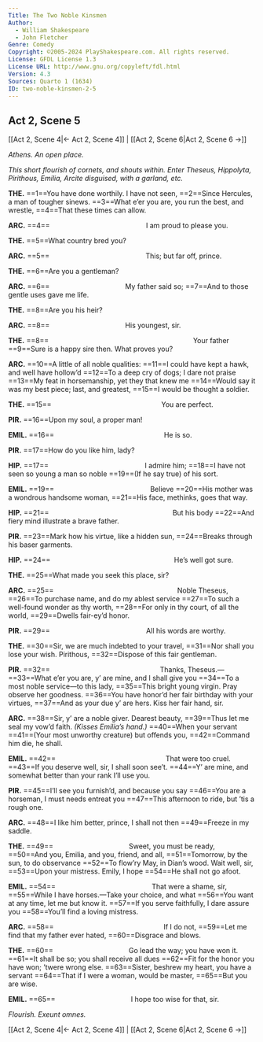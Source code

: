 ```yaml
---
Title: The Two Noble Kinsmen
Author: 
  - William Shakespeare
  - John Fletcher
Genre: Comedy
Copyright: ©2005-2024 PlayShakespeare.com. All rights reserved.
License: GFDL License 1.3
License URL: http://www.gnu.org/copyleft/fdl.html
Version: 4.3
Sources: Quarto 1 (1634)
ID: two-noble-kinsmen-2-5
---
```


## Act 2, Scene 5
[[Act 2, Scene 4|← Act 2, Scene 4]] | [[Act 2, Scene 6|Act 2, Scene 6 →]]

*Athens. An open place.*

*This short flourish of cornets, and shouts within. Enter Theseus, Hippolyta, Pirithous, Emilia, Arcite disguised, with a garland, etc.*

**THE.**
==1==You have done worthily. I have not seen,
==2==Since Hercules, a man of tougher sinews.
==3==What e’er you are, you run the best, and wrestle,
==4==That these times can allow.

**ARC.**
==4==              I am proud to please you.

**THE.**
==5==What country bred you?

**ARC.**
==5==              This; but far off, prince.

**THE.**
==6==Are you a gentleman?

**ARC.**
==6==           My father said so;
==7==And to those gentle uses gave me life.

**THE.**
==8==Are you his heir?

**ARC.**
==8==           His youngest, sir.

**THE.**
==8==                     Your father
==9==Sure is a happy sire then. What proves you?

**ARC.**
==10==A little of all noble qualities:
==11==I could have kept a hawk, and well have hollow’d
==12==To a deep cry of dogs; I dare not praise
==13==My feat in horsemanship, yet they that knew me
==14==Would say it was my best piece; last, and greatest,
==15==I would be thought a soldier.

**THE.**
==15==                You are perfect.

**PIR.**
==16==Upon my soul, a proper man!

**EMIL.**
==16==                He is so.

**PIR.**
==17==How do you like him, lady?

**HIP.**
==17==              I admire him;
==18==I have not seen so young a man so noble
==19==(If he say true) of his sort.

**EMIL.**
==19==              Believe
==20==His mother was a wondrous handsome woman,
==21==His face, methinks, goes that way.

**HIP.**
==21==                  But his body
==22==And fiery mind illustrate a brave father.

**PIR.**
==23==Mark how his virtue, like a hidden sun,
==24==Breaks through his baser garments.

**HIP.**
==24==                  He’s well got sure.

**THE.**
==25==What made you seek this place, sir?

**ARC.**
==25==                  Noble Theseus,
==26==To purchase name, and do my ablest service
==27==To such a well-found wonder as thy worth,
==28==For only in thy court, of all the world,
==29==Dwells fair-ey’d honor.

**PIR.**
==29==              All his words are worthy.

**THE.**
==30==Sir, we are much indebted to your travel,
==31==Nor shall you lose your wish. Pirithous,
==32==Dispose of this fair gentleman.

**PIR.**
==32==                Thanks, Theseus.⁠—
==33==What e’er you are, y’ are mine, and I shall give you
==34==To a most noble service—to this lady,
==35==This bright young virgin. Pray observe her goodness.
==36==You have honor’d her fair birthday with your virtues,
==37==And as your due y’ are hers. Kiss her fair hand, sir.

**ARC.**
==38==Sir, y’ are a noble giver. Dearest beauty,
==39==Thus let me seal my vow’d faith.
*(Kisses Emilia’s hand.)*
==40==When your servant
==41==(Your most unworthy creature) but offends you,
==42==Command him die, he shall.

**EMIL.**
==42==                That were too cruel.
==43==If you deserve well, sir, I shall soon see’t.
==44==Y’ are mine, and somewhat better than your rank I’ll use you.

**PIR.**
==45==I’ll see you furnish’d, and because you say
==46==You are a horseman, I must needs entreat you
==47==This afternoon to ride, but ’tis a rough one.

**ARC.**
==48==I like him better, prince, I shall not then
==49==Freeze in my saddle.

**THE.**
==49==           Sweet, you must be ready,
==50==And you, Emilia, and you, friend, and all,
==51==Tomorrow, by the sun, to do observance
==52==To flow’ry May, in Dian’s wood. Wait well, sir,
==53==Upon your mistress. Emily, I hope
==54==He shall not go afoot.

**EMIL.**
==54==              That were a shame, sir,
==55==While I have horses.—Take your choice, and what
==56==You want at any time, let me but know it.
==57==If you serve faithfully, I dare assure you
==58==You’ll find a loving mistress.

**ARC.**
==58==                If I do not,
==59==Let me find that my father ever hated,
==60==Disgrace and blows.

**THE.**
==60==           Go lead the way; you have won it.
==61==It shall be so; you shall receive all dues
==62==Fit for the honor you have won; ’twere wrong else.
==63==Sister, beshrew my heart, you have a servant
==64==That if I were a woman, would be master,
==65==But you are wise.

**EMIL.**
==65==           I hope too wise for that, sir.

*Flourish. Exeunt omnes.*

[[Act 2, Scene 4|← Act 2, Scene 4]] | [[Act 2, Scene 6|Act 2, Scene 6 →]]